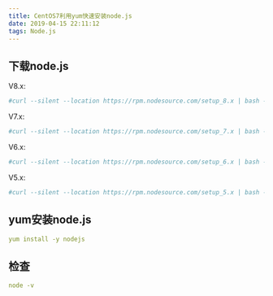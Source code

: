 ```yaml
---
title: CentOS7利用yum快速安装node.js
date: 2019-04-15 22:11:12
tags: Node.js
---
```


## 下载node.js
V8.x: 
```yaml
#curl --silent --location https://rpm.nodesource.com/setup_8.x | bash -
```

V7.x:
```yaml
#curl --silent --location https://rpm.nodesource.com/setup_7.x | bash -
```
V6.x:
```yaml
#curl --silent --location https://rpm.nodesource.com/setup_6.x | bash -
```
V5.x:
```yaml
#curl --silent --location https://rpm.nodesource.com/setup_5.x | bash -
```
## yum安装node.js
```yaml
yum install -y nodejs
```
## 检查
```yaml
node -v
```

